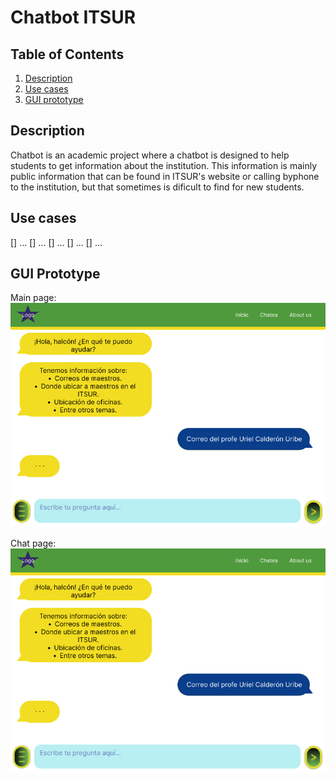 # Chatbot ITSUR

## Table of Contents
1. [Description](#Description)
2. [Use cases](#Use-Cases)
3. [GUI prototype](#GUI'prototype)

## Description
Chatbot is an academic project where a chatbot is designed to help students to get information about the institution. This information is mainly public information that can be found in ITSUR's website or calling byphone to the institution, but that sometimes is dificult to find for new students.

## Use cases
[] ...
[] ...
[] ...
[] ...
[] ...

## GUI Prototype

Main page:
<img src="https://github.com/Adrian-Gonzalez190400/Chatbot/blob/master/PrototipoGUIChat.png" width=1000>

Chat page:
<img src="https://github.com/Adrian-Gonzalez190400/Chatbot/blob/master/PrototipoGUIChat.png" width=1000>

